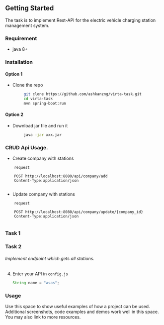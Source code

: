 
## Getting Started

The task is to implement Rest-API for the electric vehicle charging station management system.

### Requirement

* java 8+

### Installation  

#### Option 1
- Clone the repo
   ```sh
        git clone https://github.com/ashkanzng/virta-task.git
        cd virta-task
        mvn spring-boot:run
   ```
#### Option 2
- Download jar file and run it
   ```sh
        java -jar xxx.jar
   ```


### CRUD Api Usage.

- Create company with stations
```JS
    request

    POST http://localhost:8080/api/company/add
    Content-Type:application/json


```
- Update company with stations
```JS
    request

    POST http://localhost:8080/api/company/update/{company_id}
    Content-Type:application/json
    
```
    
    
    
















### Task 1

### Task 2

###### Implement endpoint which gets all stations.

4. Enter your API in `config.js`
   ```Java
   String name = "asas";

### Usage

Use this space to show useful examples of how a project can be used. Additional screenshots, code examples and demos work well in this space. You may also link to more resources.

